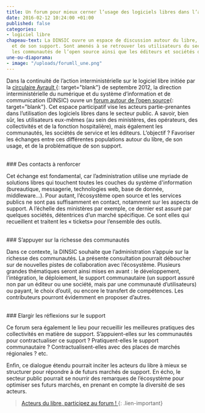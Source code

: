 ```yaml
---
title: Un forum pour mieux cerner l’usage des logiciels libres dans l’administration
date: 2016-02-12 10:24:00 +01:00
published: false
categories:
- logiciel libre
chapeau-text: La DINSIC ouvre un espace de discussion autour du libre, de son usage
  et de son support. Sont amenés à se retrouver les utilisateurs du secteur public,
  les communautés de l’open source ainsi que les éditeurs et sociétés de service.
une-ou-diaporama:
- image: "/uploads/forumll_une.png"
---
```


Dans la continuité de l’action interministérielle sur le logiciel libre initiée par la [circulaire Ayrault ](http://circulaire.legifrance.gouv.fr/pdf/2012/09/cir_35837.pdf){: target="blank"} de septembre 2012, la direction interministérielle du numérique et du système d’information et de communication (DINSIC) ouvre un [forum autour de l’open source](https://forum.etalab.gouv.fr/c/logiciel-libre-et-secteur-public){: target="blank"}. Cet espace participatif vise les acteurs partie-prenantes dans l’utilisation des logiciels libres dans le secteur public. A savoir, bien sûr, les utilisateurs eux-mêmes (au sein des ministères, des opérateurs, des collectivités et de la fonction hospitalière), mais également les communautés, les sociétés de service et les éditeurs. L’objectif ? Favoriser les échanges entre ces différentes populations autour du libre, de son usage, et de la problématique de son support.
 
<br>
### Des contacts à renforcer

Cet échange est fondamental, car l’administration utilise une myriade de solutions libres qui touchent toutes les couches du système d'information (bureautique, messagerie, technologies web, base de donnée, middleware…). Pour autant, l’écosystème open source et les services publics ne sont pas suffisamment en contact, notamment sur les aspects de support. A l’échelle des ministères par exemple, ce dernier est assuré par quelques sociétés, détentrices d’un marché spécifique. Ce sont elles qui recueillent et traitent les « tickets» pour l’ensemble des outils.
 
<br>
### S’appuyer sur la richesse des communautés 

Dans ce contexte, la DINSIC souhaite que l’administration s’appuie sur la richesse des communautés. La présente consultation pourrait déboucher sur de nouvelles pistes de collaboration avec l’écosystème. Plusieurs grandes thématiques seront ainsi mises en avant : le développement, l’intégration, le déploiement, le support communautaire (un support assuré non par un éditeur ou une société, mais par une communauté d’utilisateurs) ou payant, le choix d’outil, ou encore le transfert de compétences. Les contributeurs pourront évidemment en proposer d’autres.
 
<br>
### Elargir les réflexions sur le support 

Ce forum sera également le lieu pour recueillir les meilleures pratiques des collectivités en matière de support. S’appuient-elles sur les communautés pour contractualiser ce support ? Pratiquent-elles le support communautaire ? Contractualisent-elles avec des places de marchés régionales ? etc.

Enfin, ce dialogue étendu pourrait inciter les acteurs du libre à mieux se structurer pour répondre à de futurs marchés de support. En écho, le secteur public pourrait se nourrir des remarques de l’écosystème pour optimiser ses futurs marchés, en prenant en compte la diversité de ses acteurs.

> [Acteurs du libre, participez au forum !
](https://forum.etalab.gouv.fr/c/logiciel-libre-et-secteur-public)
{: .lien-important}